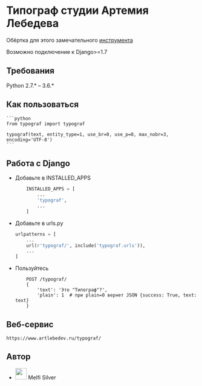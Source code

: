 Типограф студии Артемия Лебедева
========================
Обёртка для этого замечательного [инструмента](https://www.artlebedev.ru/typograf/)

Возможно подключение к Django>=1.7

## Требования

Python 2.7.* – 3.6.*

## Как пользоваться
    ```python
    from typograf import typograf

    typograf(text, entity_type=1, use_br=0, use_p=0, max_nobr=3, encoding='UTF-8')
    ```

## Работа с Django

* Добавьте в INSTALLED_APPS
    ```python
        INSTALLED_APPS = [
            ...
            'typograf',
            ...
        ]
    ```

* Добавьте в urls.py
    ```python
    urlpatterns = [
        ...
        url(r'typograf/', include('typograf.urls')),
        ...
    ]
    ```

* Пользуйтесь
    ```
        POST /typograf/
        {
            'text': 'Это "Типограф"?',
            'plain': 1  # при plain=0 вернет JSON {success: True, text: text}
        }

    ```

## Веб-сервис
    https://www.artlebedev.ru/typograf/

## Автор
 - <img src="https://svn.designdepot.ru/uploads/-/system/user/avatar/2/200.jpg" width="30"/> Melfi Silver
